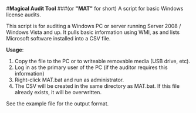 #**Magical Audit Tool**
###(or **"MAT"** for short)
A script for basic Windows license audits.

This script is for auditing a Windows PC or server running Server 2008 / Windows Vista and up. It pulls basic information using WMI, as and lists Microsoft software installed into a CSV file.

**Usage**:

1. Copy the file to the PC or to writeable removable media (USB drive, etc).
2. Log in as the primary user of the PC (if the auditor requires this information)
3. Right-click MAT.bat and run as administrator.
4. The CSV will be created in the same directory as MAT.bat. If this file already exists, it will be overwritten.

See the example file for the output format.
